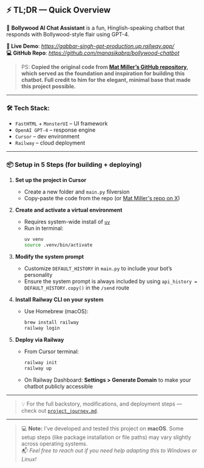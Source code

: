 ## ⚡ TL;DR — Quick Overview

🎥 **Bollywood AI Chat Assistant** is a fun, Hinglish-speaking chatbot that responds with Bollywood-style flair using GPT-4.

**🚀 Live Demo**: *https://gabbar-singh-gpt-production.up.railway.app/*  
**💻 GitHub Repo**: *https://github.com/manasikabra/bollywood-chatbot*

> PS: **Copied the original code from [Mat Miller’s GitHub repository](https://github.com/matdmiller/fasthtml_chat), which served as the foundation and inspiration for building this chatbot. Full credit to him for the elegant, minimal base that made this project possible.**

---

### 🛠️ Tech Stack:
- `FastHTML` + `MonsterUI` – UI framework
- `OpenAI GPT-4` – response engine
- `Cursor` – dev environment
- `Railway` – cloud deployment

---

### 📦 Setup in 5 Steps (for building + deploying)

1. **Set up the project in Cursor**
   - Create a new folder and `main.py` filversion
   - Copy-paste the code from the repo (or [Mat Miller's repo on X](https://x.com/matdmiller/status/1899656268719050758))

2. **Create and activate a virtual environment**
   - Requires system-wide install of [`uv`](https://github.com/astral-sh/uv)
   - Run in terminal:
     ```bash
     uv venv
     source .venv/bin/activate
     ```

3. **Modify the system prompt**
   - Customize `DEFAULT_HISTORY` in `main.py` to include your bot’s personality
   - Ensure the system prompt is always included by using `api_history = DEFAULT_HISTORY.copy()` in the `/send` route

4. **Install Railway CLI on your system**
   - Use Homebrew (macOS):
     ```bash
     brew install railway
     railway login
     ```

5. **Deploy via Railway**
   - From Cursor terminal:
     ```bash
     railway init
     railway up
     ```
   - On Railway Dashboard: **Settings > Generate Domain** to make your chatbot publicly accessible

---

> 💡 For the full backstory, modifications, and deployment steps — check out [`project_journey.md`](https://github.com/manasikabra/bollywood-chatbot/blob/main/project_journey.md).

---

> 💻 **Note:** I’ve developed and tested this project on **macOS**. Some setup steps (like package installation or file paths) may vary slightly across operating systems.\
> 📬 *Feel free to reach out if you need help adapting this to Windows or Linux!*
